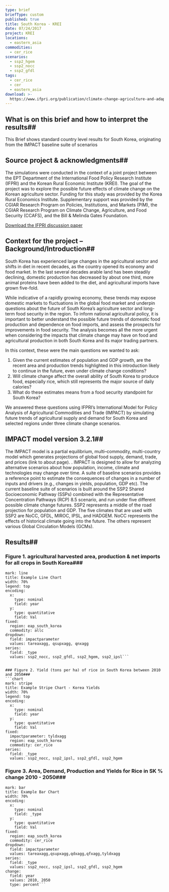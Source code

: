 ```yaml
---
type: brief
briefType: custom
published: true
title: South Korea - KREI
date: 07/24/2017
project: KREI
locations:
  - eastern_asia
commodities:
  - cer_rice
scenarios:
  - ssp2_hgem
  - ssp2_nocc
  - ssp2_gfdl
tags:
  - cer_rice
  - cer
  - eastern_asia
download: >-
  https://www.ifpri.org/publication/climate-change-agriculture-and-adaptation-republic-korea-2050-integrated-assessment
---
```

## What is on this brief and how to interpret the results##
This Brief shows standard country level results for South Korea, originating from the IMPACT baseline suite of scenarios


## Source project & acknowledgments##
The simulations were conducted in the context of a joint project between the EPT Department of the International Food Policy Research Institute (IFPRI) and the Korean Rural Economic Institute (KREI). The goal of the project was to explore the possible future effects of climate change on the Korean agriculture sector.
Funding for this study was provided by the Korea Rural Economics Institute. Supplementary support was provided by the CGIAR Research Program on Policies, Institutions, and Markets (PIM), the CGIAR Research Program on Climate Change, Agriculture, and Food Security (CCAFS), and the Bill & Melinda Gates Foundation.


[Download the IFPRI discussion paper](http://www.ifpri.org/publication/climate-change-agriculture-and-adaptation-republic-korea-2050-integrated-assessment)


## Context for the project – Background/Introduction##
South Korea has experienced large changes in the agricultural sector and shifts in diet in recent decades, as the country opened its economy and food market.
In the last several decades arable land has been steadily declining, domestic production has decreased by about one third, more animal proteins have been added to the diet, and agricultural imports have grown five-fold.

While indicative of a rapidly growing economy, these trends may expose domestic markets to fluctuations in the global food market and underpin questions about the future of South Korea’s agriculture sector and long-term food security in the region. To inform national agricultural policy, it is important to better understand the possible future trends of domestic food production and dependence on food imports, and assess the prospects for improvements in food security. The analysis becomes all the more urgent when considering the impacts that climate change may have on food and agricultural production in both South Korea and its major trading partners.

In this context, these were the main questions we wanted to ask:

1. Given the current estimates of population and GDP growth, are the recent area and production trends 			highlighted in this introduction likely to continue in the future, even under climate change conditions?
2. Will climate change affect the overall ability of South Korea to produce food, especially rice, which 		still represents the major source of daily calories?
3. What do these estimates means from a food security standpoint for South Korea?


We answered these questions using IFPRI’s International Model for Policy Analysis of Agricultural Commodities and Trade (IMPACT) by simulating future trends of agricultural supply and demand for South Korea and selected regions under three climate change scenarios.


## IMPACT model version 3.2.1##
The IMPACT model is a partial equilibrium, multi–commodity, multi-country model which generates projections of global food supply, demand, trade, and prices (link to about page). . IMPACT is designed to allow for analyzing alternative scenarios about how population, income, climate and technologies may change over time. A suite of baseline scenarios provides a reference point to estimate the consequences of changes in a number of inputs and drivers (e.g., changes in yields, population, GDP etc). The current baseline suite of scenarios is built around the SSP2 Shared Socioeconomic Pathway (SSPs) combined with the Representative Concentration Pathways (RCP) 8.5 scenario, and run under five different possible climate change futures.
SSP2 represents a middle of the road projection for population and GDP. The five climates that are used with SSP2 are NoCC, GFDL, MIROC, IPSL, and HADGEM. NoCC represents the effects of historical climate going into the future. The others represent various Global Circulation Models (GCMs).


## Results##

### Figure 1. agricultural harvested area, production & net imports for all crops in South Korea###
```chart
mark: line
title: Example Line Chart
width: 70%
legend: top
encoding:
  x:
    type: nominal
    field: year
  y:
    type: quantitative
    field: Val
fixed:
  region: eap_south_korea
  commodity: allc
dropdown:
  field: impactparameter
  values: tareaxagg, qsupxagg, qnxagg
series:
  field: _type
  values: ssp2_nocc, ssp2_gfdl, ssp2_hgem, ssp2_ipsl```


### Figure 2. Yield (tons per ha) of rice in South Korea between 2010 and 2050###
```chart
mark: stripe
title: Example Stripe Chart - Korea Yields
width: 70%
legend: top
encoding:
  x:
    type: nominal
    field: year
  y:
    type: quantitative
    field: Val
fixed:
  impactparameter: tyldxagg
  region: eap_south_korea
  commodity: cer_rice
series:
  field: _type
  values: ssp2_nocc, ssp2_ipsl, ssp2_gfdl, ssp2_hgem
  ```

### Figure 3. Area, Demand, Production and Yields for Rice in SK % change 2010 - 2050###
```chart
mark: bar
title: Example Bar Chart
width: 70%
encoding:
  x:
    type: nominal
    field: _type
  y:
    type: quantitative
    field: Val
fixed:
  region: eap_south_korea
  commodity: cer_rice
dropdown:
  field: impactparameter
  values: tareaxagg,qsupxagg,qdxagg,qfxagg,tyldxagg
series:
  field: _type
  values: ssp2_nocc, ssp2_ipsl, ssp2_gfdl, ssp2_hgem
change:
  field: year
  values: 2010, 2050
  type: percent```
